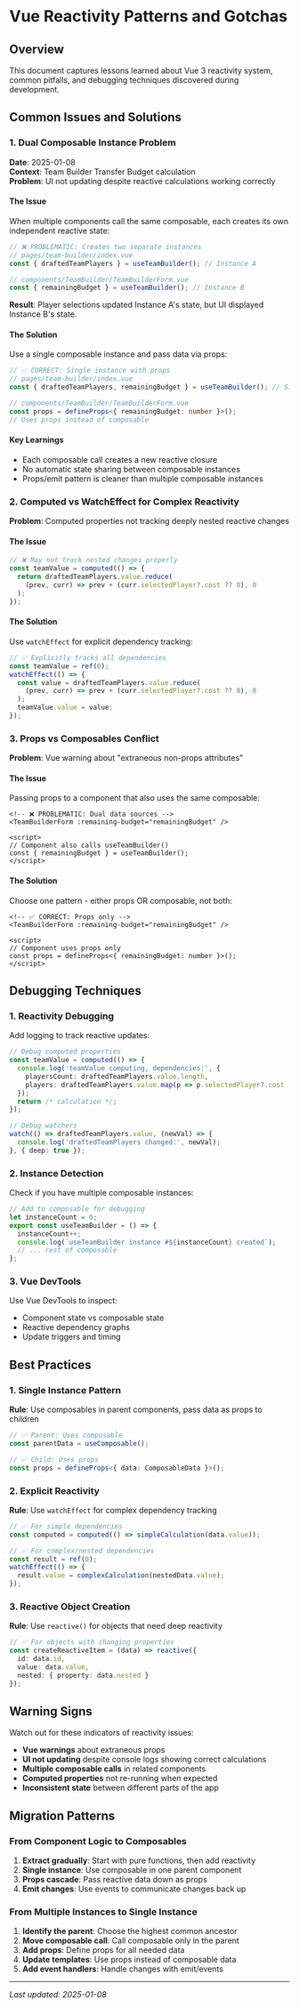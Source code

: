 # Vue Reactivity Patterns and Gotchas

## Overview

This document captures lessons learned about Vue 3 reactivity system, common pitfalls, and debugging techniques discovered during development.

## Common Issues and Solutions

### 1. Dual Composable Instance Problem

**Date**: 2025-01-08  
**Context**: Team Builder Transfer Budget calculation  
**Problem**: UI not updating despite reactive calculations working correctly

#### The Issue
When multiple components call the same composable, each creates its own independent reactive state:

```typescript
// ❌ PROBLEMATIC: Creates two separate instances
// pages/team-builder/index.vue
const { draftedTeamPlayers } = useTeamBuilder(); // Instance A

// components/TeamBuilder/TeamBuilderForm.vue  
const { remainingBudget } = useTeamBuilder(); // Instance B
```

**Result**: Player selections updated Instance A's state, but UI displayed Instance B's state.

#### The Solution
Use a single composable instance and pass data via props:

```typescript
// ✅ CORRECT: Single instance with props
// pages/team-builder/index.vue
const { draftedTeamPlayers, remainingBudget } = useTeamBuilder(); // Single instance

// components/TeamBuilder/TeamBuilderForm.vue
const props = defineProps<{ remainingBudget: number }>();
// Uses props instead of composable
```

#### Key Learnings
- Each composable call creates a new reactive closure
- No automatic state sharing between composable instances
- Props/emit pattern is cleaner than multiple composable instances

### 2. Computed vs WatchEffect for Complex Reactivity

**Problem**: Computed properties not tracking deeply nested reactive changes

#### The Issue
```typescript
// ❌ May not track nested changes properly
const teamValue = computed(() => {
  return draftedTeamPlayers.value.reduce(
    (prev, curr) => prev + (curr.selectedPlayer?.cost ?? 0), 0
  );
});
```

#### The Solution
Use `watchEffect` for explicit dependency tracking:

```typescript
// ✅ Explicitly tracks all dependencies
const teamValue = ref(0);
watchEffect(() => {
  const value = draftedTeamPlayers.value.reduce(
    (prev, curr) => prev + (curr.selectedPlayer?.cost ?? 0), 0
  );
  teamValue.value = value;
});
```

### 3. Props vs Composables Conflict

**Problem**: Vue warning about "extraneous non-props attributes"

#### The Issue
Passing props to a component that also uses the same composable:

```vue
<!-- ❌ PROBLEMATIC: Dual data sources -->
<TeamBuilderForm :remaining-budget="remainingBudget" />

<script>
// Component also calls useTeamBuilder()
const { remainingBudget } = useTeamBuilder();
</script>
```

#### The Solution
Choose one pattern - either props OR composable, not both:

```vue
<!-- ✅ CORRECT: Props only -->
<TeamBuilderForm :remaining-budget="remainingBudget" />

<script>
// Component uses props only
const props = defineProps<{ remainingBudget: number }>();
</script>
```

## Debugging Techniques

### 1. Reactivity Debugging

Add logging to track reactive updates:

```typescript
// Debug computed properties
const teamValue = computed(() => {
  console.log('teamValue computing, dependencies:', {
    playersCount: draftedTeamPlayers.value.length,
    players: draftedTeamPlayers.value.map(p => p.selectedPlayer?.cost || 0)
  });
  return /* calculation */;
});

// Debug watchers
watch(() => draftedTeamPlayers.value, (newVal) => {
  console.log('draftedTeamPlayers changed:', newVal);
}, { deep: true });
```

### 2. Instance Detection

Check if you have multiple composable instances:

```typescript
// Add to composable for debugging
let instanceCount = 0;
export const useTeamBuilder = () => {
  instanceCount++;
  console.log(`useTeamBuilder instance #${instanceCount} created`);
  // ... rest of composable
};
```

### 3. Vue DevTools

Use Vue DevTools to inspect:
- Component state vs composable state
- Reactive dependency graphs
- Update triggers and timing

## Best Practices

### 1. Single Instance Pattern

**Rule**: Use composables in parent components, pass data as props to children

```typescript
// ✅ Parent: Uses composable
const parentData = useComposable();

// ✅ Child: Uses props
const props = defineProps<{ data: ComposableData }>();
```

### 2. Explicit Reactivity

**Rule**: Use `watchEffect` for complex dependency tracking

```typescript
// ✅ For simple dependencies
const computed = computed(() => simpleCalculation(data.value));

// ✅ For complex/nested dependencies  
const result = ref(0);
watchEffect(() => {
  result.value = complexCalculation(nestedData.value);
});
```

### 3. Reactive Object Creation

**Rule**: Use `reactive()` for objects that need deep reactivity

```typescript
// ✅ For objects with changing properties
const createReactiveItem = (data) => reactive({
  id: data.id,
  value: data.value,
  nested: { property: data.nested }
});
```

## Warning Signs

Watch out for these indicators of reactivity issues:

- **Vue warnings** about extraneous props
- **UI not updating** despite console logs showing correct calculations
- **Multiple composable calls** in related components
- **Computed properties** not re-running when expected
- **Inconsistent state** between different parts of the app

## Migration Patterns

### From Component Logic to Composables

1. **Extract gradually**: Start with pure functions, then add reactivity
2. **Single instance**: Use composable in one parent component
3. **Props cascade**: Pass reactive data down as props
4. **Emit changes**: Use events to communicate changes back up

### From Multiple Instances to Single Instance

1. **Identify the parent**: Choose the highest common ancestor
2. **Move composable call**: Call composable only in the parent
3. **Add props**: Define props for all needed data
4. **Update templates**: Use props instead of composable data
5. **Add event handlers**: Handle changes with emit/events

---

*Last updated: 2025-01-08*